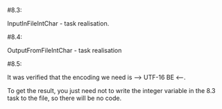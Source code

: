 #8.3:

InputInFileIntChar - task realisation.

#8.4:

OutputFromFileIntChar - task realisation

#8.5:

It was verified that the encoding we need is --> UTF-16 BE <--. 

To get the result, you just need not to write the integer variable in the 8.3 task to the file, so there will be no code.
